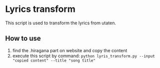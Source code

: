 # Lyrics transform

This script is used to transform the lyrics from utaten.

## How to use

1. find the .hiragana part on website and copy the content
2. execute this script by command: `python lyris_transform.py --input "copied content" --title "song title"`
